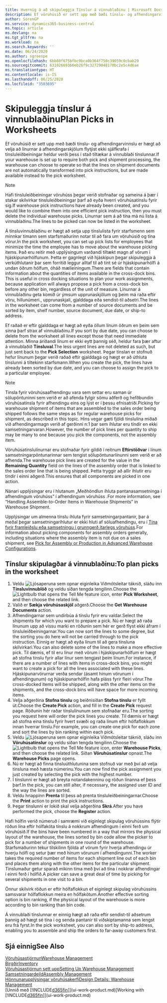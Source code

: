 ```yaml
---
title: Hvernig á að skipuleggja Tínslur á vinnublaðinu | Microsoft Docs
description: Ef vöruhúsið er sett upp með bæði tínslu- og afhendingarvinnslu er hægt að velja að línurnar á afhendingarskjölum flytjist ekki sjálfkrafa í tínsluleiðbeiningar heldur verði þess í stað tiltækar á vinnublaði tínslunnar.
author: SorenGP
ms.service: dynamics365-business-central
ms.topic: article
ms.devlang: na
ms.tgt_pltfrm: na
ms.workload: na
ms.search.keywords: ''
ms.date: 06/24/2020
ms.author: sgroespe
ms.openlocfilehash: 6bb88f675bfbc9bca0b364f758c39059c0cbab29
ms.sourcegitcommit: 63102669366eb26f9c32729848170bc2e5c4d6ae
ms.translationtype: HT
ms.contentlocale: is-IS
ms.lasthandoff: 06/25/2020
ms.locfileid: "3503695"
---
```

# <a name="plan-picks-in-worksheets"></a><span data-ttu-id="2f6a9-103">Skipuleggja tínslur á vinnublaðinu</span><span class="sxs-lookup"><span data-stu-id="2f6a9-103">Plan Picks in Worksheets</span></span>

<span data-ttu-id="2f6a9-104">Ef vöruhúsið er sett upp með bæði tínslu- og afhendingarvinnslu er hægt að velja að línurnar á afhendingarskjölum flytjist ekki sjálfkrafa í tínsluleiðbeiningar heldur verði þess í stað tiltækar á vinnublaði tínslunnar.</span><span class="sxs-lookup"><span data-stu-id="2f6a9-104">If your warehouse is set up to require both pick and shipment processing, the warehouse can choose to operate so that the lines on shipment documents are not automatically transformed into pick instructions, but are made available instead to the pick worksheet.</span></span>  

> [!NOTE]  
> <span data-ttu-id="2f6a9-105">Hafi tínsluleiðbeiningar vöruhúss þegar verið stofnaðar og sameina á þær í stakar skilvirkar tínsluleiðbeiningar þarf að eyða hverri vöruhúsatínslu fyrir sig.</span><span class="sxs-lookup"><span data-stu-id="2f6a9-105">If warehouse pick instructions have already been created, and you would like to combine them into one efficient pick instruction, then you must delete the individual warehouse picks.</span></span> <span data-ttu-id="2f6a9-106">Línurnar sem á að tína má nú lista á vinnublaðinu.</span><span class="sxs-lookup"><span data-stu-id="2f6a9-106">The lines to be picked can now be listed in the worksheet.</span></span>  

<span data-ttu-id="2f6a9-107">Á tínsluvinnublaðinu er hægt að setja upp tínslulista fyrir starfsmenn sem minnkar tímann sem starfsmaðurinn notar til að fara um vöruhúsið og tína vörur.</span><span class="sxs-lookup"><span data-stu-id="2f6a9-107">In the pick worksheet, you can set up pick lists for employees that minimize the time the employee has to move about the warehouse picking items.</span></span> <span data-ttu-id="2f6a9-108">Það eru reitir með upplýsingum varðandi tiltækt magn af vörum í hjáskipunarhólfunum. Þetta er gagnlegt við hjáskipun þegar skipuleggja á verkúthlutanir þar sem forritið leggur alltaf til að tínt sé úr hjáskipunarhólfi á undan öðrum hólfum, óháð mælieiningum.</span><span class="sxs-lookup"><span data-stu-id="2f6a9-108">There are fields that contain information about the quantities of items available in the cross-dock bins. This is useful in cross docking situations to plan your work assignments, because application will always propose a pick from a cross-dock bin before any other bin, regardless of the unit of measure.</span></span> <span data-ttu-id="2f6a9-109">Línurnar á vinnublaðinu geta komið úr ýmsum upprunaskjölum og þeim má raða eftir vöru, hillunúmeri., upprunaskjali, gjalddaga eða sendist-til aðsetri.</span><span class="sxs-lookup"><span data-stu-id="2f6a9-109">The lines in the worksheet can come from a number of source documents and be sorted by item, shelf number, source document, due date, or ship-to address.</span></span>  

<span data-ttu-id="2f6a9-110">Ef raðað er eftir gjalddaga er hægt að eyða öllum línum öðrum en þeim sem sinna þarf strax af vinnublaðinu.</span><span class="sxs-lookup"><span data-stu-id="2f6a9-110">If you sort by due date, you can choose to delete from the worksheet all lines except those that need immediate attention.</span></span> <span data-ttu-id="2f6a9-111">Minna áríðandi línum er ekki eytt þannig séð, heldur fara þær aftur á vinnublaðið **Tínsluval**.</span><span class="sxs-lookup"><span data-stu-id="2f6a9-111">The less urgent lines are not deleted as such, but just sent back to the **Pick Selection** worksheet.</span></span> <span data-ttu-id="2f6a9-112">Þegar tínslan er stofnuð hefur línunum þegar verið raðað eftir gjalddaga og hægt er að úthluta tínslunni á tiltekinn starfsmann.</span><span class="sxs-lookup"><span data-stu-id="2f6a9-112">When you create the pick, the lines have already been sorted by due date, and you can choose to assign the pick to a particular employee.</span></span>  

> [!NOTE]  
> <span data-ttu-id="2f6a9-113">Tínsla fyrir vöruhúsaafhendingu vara sem settar eru saman úr sölupöntuninni sem verið er að afenda fylgir sömu aðferð og hefðbundin vöruhúsatínsla fyrir afhendingu eins og lýst er í þessu efnisatriði.</span><span class="sxs-lookup"><span data-stu-id="2f6a9-113">Picking for warehouse shipment of items that are assembled to the sales order being shipped follows the same steps as for regular warehouse picks for shipment, as described in this topic.</span></span> <span data-ttu-id="2f6a9-114">Hins vegar gæti fjöldi tínslulína miðað við afhendingarmagn verið af gerðinni n:1 þar sem íhlutar eru tíndir en ekki samsetningarvaran.</span><span class="sxs-lookup"><span data-stu-id="2f6a9-114">However, the number of pick lines per quantity to ship may be many to one because you pick the components, not the assembly item.</span></span>  
>
> <span data-ttu-id="2f6a9-115">Vöruhúsatínslulínurnar eru stofnaðar fyrir gildið í reitnum **Eftirstöðvar** í línum samsetningarpöntunarinnar sem tengist sölupöntunarlínunni sem verið er að afhenda.</span><span class="sxs-lookup"><span data-stu-id="2f6a9-115">The warehouse pick lines are created for the value in the **Remaining Quantity** field on the lines of the assembly order that is linked to the sales order line that is being shipped.</span></span> <span data-ttu-id="2f6a9-116">Þetta tryggir að allir íhlutir eru tíndir í einni aðgerð.</span><span class="sxs-lookup"><span data-stu-id="2f6a9-116">This ensures that all components are picked in one action.</span></span>  
>
> <span data-ttu-id="2f6a9-117">Nánari upplýsingar eru í hlutanum „Meðhöndlun íhluta pantanasamsetninga í afhendingum vöruhúss” í afhendingum vöruhúss .</span><span class="sxs-lookup"><span data-stu-id="2f6a9-117">For more information, see “Handling Assemble-to-Order Items in Warehouse Shipments” in Warehouse Shipment.</span></span>  
>
> <span data-ttu-id="2f6a9-118">Upplýsingar um almenna tínslu íhluta fyrir samsetningarpantanir, þar á meðal þegar samsetningaríhlutur er ekki hluti af söluafhendingu, eru í [Tína fyrir framleiðslu eða samsetningu í grunngerð ítarlegs vöruhúss](warehouse-how-to-pick-for-internal-operations-in-advanced-warehousing.md).</span><span class="sxs-lookup"><span data-stu-id="2f6a9-118">For information about picking components for assembly orders generally, including situations where the assembly item is not due on a sales shipment, see [Pick for Assembly or Production in Advanced Warehouse Configurations](warehouse-how-to-pick-for-internal-operations-in-advanced-warehousing.md).</span></span>  

## <a name="to-plan-picks-in-the-worksheet"></a><span data-ttu-id="2f6a9-119">Tínslur skipulagðar á vinnublaðinu:</span><span class="sxs-lookup"><span data-stu-id="2f6a9-119">To plan picks in the worksheet</span></span>

1. <span data-ttu-id="2f6a9-120">Veldu ![Ljósaperuna sem opnar eiginleika Viðmótsleitar](media/ui-search/search_small.png "Segðu mér hvað þú vilt gera") táknið, sláðu inn **Tínsluvinnublöð** og veldu síðan tengda tengilinn.</span><span class="sxs-lookup"><span data-stu-id="2f6a9-120">Choose the ![Lightbulb that opens the Tell Me feature](media/ui-search/search_small.png "Tell me what you want to do") icon, enter **Pick Worksheet**, and then choose the related link.</span></span>  
2. <span data-ttu-id="2f6a9-121">Valið er **Sækja vöruhúsaskjöl** aðgerð.</span><span class="sxs-lookup"><span data-stu-id="2f6a9-121">Choose the **Get Warehouse Documents** action.</span></span>  
3. <span data-ttu-id="2f6a9-122">Afhendingarnar sem undirbúa á tínslu fyrir eru valdar.</span><span class="sxs-lookup"><span data-stu-id="2f6a9-122">Select the shipments for which you want to prepare a pick.</span></span> <span data-ttu-id="2f6a9-123">Nú er hægt að raða línunum upp að vissu marki en röðunin sem hér er gerð flyst ekki áfram í tínsluleiðbeiningarnar.</span><span class="sxs-lookup"><span data-stu-id="2f6a9-123">You can now sort the lines to some degree, but the sorting you do here will not be carried through to the pick instruction.</span></span> <span data-ttu-id="2f6a9-124">Einnig er hægt að eyða línum til að gera tínsluna skilvirkari.</span><span class="sxs-lookup"><span data-stu-id="2f6a9-124">You can also delete some of the lines to make a more effective pick.</span></span> <span data-ttu-id="2f6a9-125">Til dæmis, ef til eru línur með vörum í hjáskipunarhólfum er hægt að stofna tínslu fyrir allar línur sem tengjast þeim línum.</span><span class="sxs-lookup"><span data-stu-id="2f6a9-125">For instance, if there are a number of lines with items in cross-dock bins, you might want to create a pick for all the lines associated with these lines.</span></span> <span data-ttu-id="2f6a9-126">Hjáskipunarvörurnar verða sendar (ásamt hinum vörunum í afhendingunum) og hjáskipunarhólfin hafa pláss fyrir fleiri vörur.</span><span class="sxs-lookup"><span data-stu-id="2f6a9-126">The cross-docked items will be shipped, along with the other items on the shipments, and the cross-dock bins will have space for more incoming items.</span></span>  
4. <span data-ttu-id="2f6a9-127">Velja aðgerðina **Stofna tínslu** og beiðnisíðan **Stofna tínslu** er fyllt út.</span><span class="sxs-lookup"><span data-stu-id="2f6a9-127">Choose the **Create Pick** action, and fill in the **Create Pick** request page.</span></span> <span data-ttu-id="2f6a9-128">Röðunin hér raðar tínslulínunum sem stofnaðar eru.</span><span class="sxs-lookup"><span data-stu-id="2f6a9-128">The sorting you request here will order the pick lines you create.</span></span> <span data-ttu-id="2f6a9-129">Til dæmis er hægt að stofna eina tínslu fyrir hvert svæði og raða línum eftir hólfaflokkum innan hverrar tínslu.</span><span class="sxs-lookup"><span data-stu-id="2f6a9-129">For example, you can create one pick for each zone and sort the lines by bin ranking within each pick.</span></span>  
5. <span data-ttu-id="2f6a9-130">Veldu ![Ljósaperuna sem opnar eiginleika Viðmótsleitar](media/ui-search/search_small.png "Segðu mér hvað þú vilt gera") táknið, sláðu inn **Vöruhúsatínslur** og veldu síðan tengda tengilinn.</span><span class="sxs-lookup"><span data-stu-id="2f6a9-130">Choose the ![Lightbulb that opens the Tell Me feature](media/ui-search/search_small.png "Tell me what you want to do") icon, enter **Warehouse Picks**, and then choose the related link.</span></span> <span data-ttu-id="2f6a9-131">Síðan **Vöruhúsatínslur** opnast.</span><span class="sxs-lookup"><span data-stu-id="2f6a9-131">The **Warehouse Picks** page opens.</span></span>  
6. <span data-ttu-id="2f6a9-132">Nú er hægt að finna tínsluúthlutunina sem stofnuð var með því að velja tínsluna með hæsta númerinu.</span><span class="sxs-lookup"><span data-stu-id="2f6a9-132">You can now find the pick assignment you just created by selecting the pick with the highest number.</span></span>  
7. <span data-ttu-id="2f6a9-133">Í tínslunni er hægt að breyta notandakenninu og röðun línanna ef þess þarf.</span><span class="sxs-lookup"><span data-stu-id="2f6a9-133">In the pick, you can still alter, if necessary, the assigned user ID and the way the lines are sorted.</span></span>  
8. <span data-ttu-id="2f6a9-134">Veldu hnappinn **Prenta** til þess að prenta tínsluleiðbeiningarnar.</span><span class="sxs-lookup"><span data-stu-id="2f6a9-134">Choose the **Print** action to print the pick instructions.</span></span>  
9. <span data-ttu-id="2f6a9-135">Þegar tínslunni er lokið skal velja aðgerðina **Skrá**.</span><span class="sxs-lookup"><span data-stu-id="2f6a9-135">After you have performed the pick, choose the **Register** action.</span></span>  

<span data-ttu-id="2f6a9-136">Hafi hólfin verið númeruð í samræmi við eiginlegt skipulag vöruhússins flýtir röðun lína eftir hólfakóta tínslu á nokkrum afhendingum í einni ferð um vöruhúsið.</span><span class="sxs-lookup"><span data-stu-id="2f6a9-136">If the bins have been numbered in a way that mirrors the physical layout of the warehouse, the lines sorted by bin code allow the picker to pick for a number of shipments in one round of the warehouse.</span></span> <span data-ttu-id="2f6a9-137">Starfsmaðurinn tekur tilskilinn fjölda af vörum fyrir hverja afhendingu úr hverju hólfi og setur þær með hinum vörunum í afhendingunni.</span><span class="sxs-lookup"><span data-stu-id="2f6a9-137">The worker takes the required number of items for each shipment line out of each bin and places them along with the other items for the particular shipment.</span></span> <span data-ttu-id="2f6a9-138">Tínslumaður getur sparað mikinn tíma með því að tína í nokkrar afhendingar í einni ferð í hólfið.</span><span class="sxs-lookup"><span data-stu-id="2f6a9-138">A picker can save a great deal of time by picking for several shipments in one visit to a bin.</span></span>  

<span data-ttu-id="2f6a9-139">Önnur skilvirk röðun er eftir hólfaflokkun ef eiginlegt skipulag vöruhússins samsvarar hólfaflokkun meira en hólfakótum.</span><span class="sxs-lookup"><span data-stu-id="2f6a9-139">Another effective sorting option is bin ranking, if the physical layout of the warehouse is more according to bin ranking than bin code.</span></span>  

<span data-ttu-id="2f6a9-140">Á vinnublaði tínslunnar er einnig hægt að raða eftir sendist-til aðsetrum þannig að hægt sé tína í og senda pantanir til viðskiptamanna sem lengst eru frá fyrst.</span><span class="sxs-lookup"><span data-stu-id="2f6a9-140">In the pick worksheet, you can also sort by ship-to address, enabling you to assemble and ship the orders to far-away customers first.</span></span>  

## <a name="see-also"></a><span data-ttu-id="2f6a9-141">Sjá einnig</span><span class="sxs-lookup"><span data-stu-id="2f6a9-141">See Also</span></span>

[<span data-ttu-id="2f6a9-142">Vöruhúsastjórnun</span><span class="sxs-lookup"><span data-stu-id="2f6a9-142">Warehouse Management</span></span>](warehouse-manage-warehouse.md)  
[<span data-ttu-id="2f6a9-143">Birgðir</span><span class="sxs-lookup"><span data-stu-id="2f6a9-143">Inventory</span></span>](inventory-manage-inventory.md)  
[<span data-ttu-id="2f6a9-144">Vöruhúsastjórnun sett upp</span><span class="sxs-lookup"><span data-stu-id="2f6a9-144">Setting Up Warehouse Management</span></span>](warehouse-setup-warehouse.md)  
[<span data-ttu-id="2f6a9-145">Samsetningardeild</span><span class="sxs-lookup"><span data-stu-id="2f6a9-145">Assembly Management</span></span>](assembly-assemble-items.md)  
[<span data-ttu-id="2f6a9-146">Hönnunarupplýsingar vöruhúsakerfi</span><span class="sxs-lookup"><span data-stu-id="2f6a9-146">Design Details: Warehouse Management</span></span>](design-details-warehouse-management.md)  
<span data-ttu-id="2f6a9-147">[Unnið með [!INCLUDE[d365fin](includes/d365fin_md.md)]](ui-work-product.md)</span><span class="sxs-lookup"><span data-stu-id="2f6a9-147">[Working with [!INCLUDE[d365fin](includes/d365fin_md.md)]](ui-work-product.md)</span></span>  
